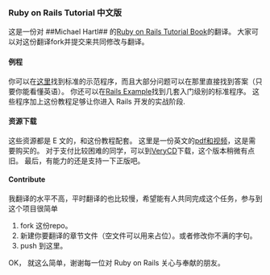 ### Ruby on Rails Tutorial 中文版
这是一份对 ##Michael Hartl## 的[Ruby on Rails Tutorial Book](http://ruby.railstutorial.org/ruby-on-rails-tutorial-book)的翻译。
大家可以对这份翻译fork并提交来共同修改与翻译。

#### 例程

你可以在[这里](https://github.com/railstutorial/)找到标准的示范程序，而且大部分问题可以在那里直接找到答案（只要你能看懂英语）。
你还可以在[Rails Example](http://railsapps.github.com/)找到几套入门级别的标准程序。
这些程序加上这份教程足够让你进入 Rails 开发的实战阶段.

#### 资源下载

这些资源都是 E 文的，和这份教程配套。
这里是一份英文的[pdf和视频](http://ruby.railstutorial.org/#bundle)，这是需要购买的。
对于支付比较困难的同学，可以到[VeryCD](http://www.verycd.com/topics/2889837/)下载，这个版本稍微有点旧。
最后，有能力的还是支持一下正版吧。

#### Contribute

我翻译的水平不高，平时翻译的也比较慢，希望能有人共同完成这个任务，参与到这个项目很简单

1. fork 这份repo。
2. 新建你要翻译的章节文件（空文件可以用来占位）。或者修改你不满的字句。
3. push 到这里。

OK， 就这么简单，谢谢每一位对 Ruby on Rails 关心与奉献的朋友。
